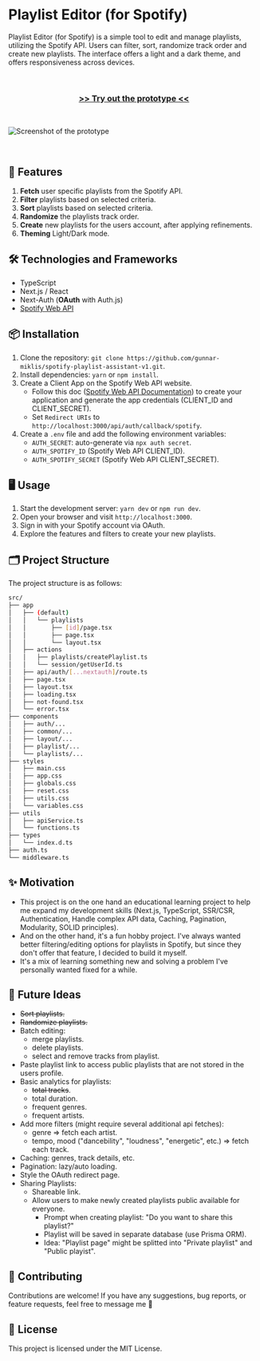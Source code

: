 # Playlist Editor (for Spotify)

Playlist Editor (for Spotify) is a simple tool to edit and manage playlists, utilizing the Spotify API. Users can filter, sort, randomize track order and create new playlists. The interface offers a light and a dark theme, and offers responsiveness across devices.

&nbsp;

<div align='center'>

### [**>> Try out the prototype <<**](https://spotify-playlist-assistant.vercel.app/)

</div>

&nbsp;

![Screenshot of the prototype](https://res.cloudinary.com/dyrcsywk9/image/upload/v1728660476/spotify-playlist-assistant-v0-laptop.webp)

&nbsp;

## 🚀 Features

1. **Fetch** user specific playlists from the Spotify API.
2. **Filter** playlists based on selected criteria.
3. **Sort** playlists based on selected criteria.
4. **Randomize** the playlists track order.
5. **Create** new playlists for the users account, after applying refinements.
6. **Theming** Light/Dark mode.

## 🛠️ Technologies and Frameworks

- TypeScript
- Next.js / React
- Next-Auth (**OAuth** with Auth.js)
- [Spotify Web API](https://developer.spotify.com/documentation/web-api)

## 📦 Installation

1. Clone the repository: `git clone https://github.com/gunnar-miklis/spotify-playlist-assistant-v1.git`.
2. Install dependencies: `yarn` or `npm install`.
3. Create a Client App on the Spotify Web API website.
    - Follow this doc ([Spotify Web API Documentation](https://developer.spotify.com/documentation/web-api/concepts/apps)) to create your application and generate the app credentials (CLIENT_ID and CLIENT_SECRET).
    - Set `Redirect URIs` to `http://localhost:3000/api/auth/callback/spotify`.
4. Create a `.env` file and add the following environment variables:
    - `AUTH_SECRET`: auto-generate via `npx auth secret`.
    - `AUTH_SPOTIFY_ID` (Spotify Web API CLIENT_ID).
    - `AUTH_SPOTIFY_SECRET` (Spotify Web API CLIENT_SECRET).

## 🖥️ Usage

1. Start the development server: `yarn dev` or `npm run dev`.
2. Open your browser and visit `http://localhost:3000`.
3. Sign in with your Spotify account via OAuth.
4. Explore the features and filters to create your new playlists.

## 🗂️ Project Structure

The project structure is as follows:

```bash
src/
├── app
│   ├── (default)
│   │   └── playlists
│   │       ├── [id]/page.tsx
│   │       ├── page.tsx
│   │       └── layout.tsx
│   ├── actions
│   │   ├── playlists/createPlaylist.ts
│   │   └── session/getUserId.ts
│   ├── api/auth/[...nextauth]/route.ts
│   ├── page.tsx
│   ├── layout.tsx
│   ├── loading.tsx
│   ├── not-found.tsx
│   └── error.tsx
├── components
│   ├── auth/...
│   ├── common/...
│   ├── layout/...
│   ├── playlist/...
│   └── playlists/...
├── styles
│   ├── main.css
│   ├── app.css
│   ├── globals.css
│   ├── reset.css
│   ├── utils.css
│   └── variables.css
├── utils
│   ├── apiService.ts
│   └── functions.ts
├── types
│   └── index.d.ts
├── auth.ts
└── middleware.ts
```

## ✨ Motivation

- This project is on the one hand an educational learning project to help me expand my development skills (Next.js, TypeScript, SSR/CSR, Authentication, Handle complex API data, Caching, Pagination, Modularity, SOLID principles).
- And on the other hand, it's a fun hobby project. I've always wanted better filtering/editing options for playlists in Spotify, but since they don't offer that feature, I decided to build it myself.
- It's a mix of learning something new and solving a problem I've personally wanted fixed for a while.

## 💭 Future Ideas

- ~~Sort playlists.~~
- ~~Randomize playlists.~~
- Batch editing:
  - merge playlists.
  - delete playlists.
  - select and remove tracks from playlist.
- Paste playlist link to access public playlists that are not stored in the users profile.
- Basic analytics for playlists:
  - ~~total tracks~~.
  - total duration.
  - frequent genres.
  - frequent artists.
- Add more filters (might require several additional api fetches):
  - genre => fetch each artist.
  - tempo, mood ("dancebility", "loudness", "energetic", etc.) => fetch each track.
- Caching: genres, track details, etc.
- Pagination: lazy/auto loading.
- Style the OAuth redirect page.
- Sharing Playlists:
  - Shareable link.
  - Allow users to make newly created playlists public available for everyone.
    - Prompt when creating playlist: "Do you want to share this playlist?"
    - Playlist will be saved in separate database (use Prisma ORM).
    - Idea: "Playlist page" might be splitted into "Private playlist" and "Public playist".

## 🤝 Contributing

Contributions are welcome! If you have any suggestions, bug reports, or feature requests, feel free to message me 🙂

## 📜 License

This project is licensed under the MIT License.
